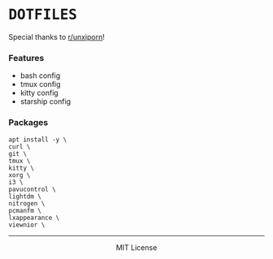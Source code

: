 <!-- My development environment -->

<h1>
  <samp>DOTFILES</samp>
</h1>

<p>
  Special thanks to <a href="https://www.reddit.com/r/unixporn">r/unxiporn</a>!
</p>

### Features
  - bash config
  - tmux config
  - kitty config
  - starship config

### Packages
  ```
  apt install -y \
  curl \
  git \
  tmux \
  kitty \
  xorg \
  i3 \
  pavucontrol \
  lightdm \
  nitrogen \
  pcmanfm \
  lxappearance \
  viewnior \

  ```

---

<p align="center">
  MIT License
</p>
